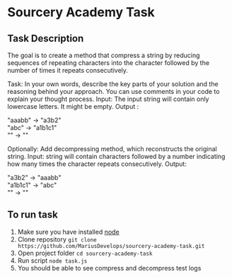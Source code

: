 # Sourcery Academy Task

## Task Description

The goal is to create a method that compress a string by reducing sequences of repeating characters into the character followed by the number of times it repeats consecutively.

Task: In your own words, describe the key parts of your solution and the reasoning behind your approach. You can use comments in your code to explain your thought process.
Input: The input string will contain only lowercase letters. It might be empty. Output :

"aaabb" → "a3b2"<br>
"abc" → "a1b1c1"<br>
"" → ""

Optionally: Add decompressing method, which reconstructs the original string.
Input: string will contain characters followed by a number indicating how many times the character repeats consecutively. Output:

"a3b2" → "aaabb"<br>
"a1b1c1" → "abc"<br>
"" → ""

## To run task

1. Make sure you have installed [node](https://nodejs.org/en)
2. Clone repository `git clone https://github.com/MariusDevelops/sourcery-academy-task.git`
3. Open project folder `cd sourcery-academy-task`
4. Run script `node task.js`
5. You should be able to see compress and decompress test logs
